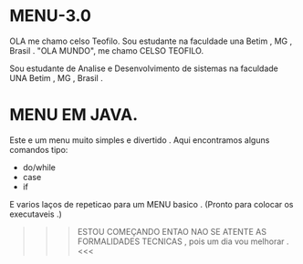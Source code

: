# MENU-3.0

OLA me chamo celso  Teofilo.
Sou estudante na faculdade una Betim , MG , Brasil .
"OLA MUNDO",  me chamo CELSO TEOFILO.

Sou estudante de Analise e Desenvolvimento de sistemas na faculdade UNA  Betim , MG , Brasil .

# MENU EM JAVA.

Este e um menu muito simples e divertido . Aqui encontramos alguns comandos tipo:

* do/while
*  case
* if 

E varios laços de repeticao para um  MENU basico . (Pronto para colocar os executaveis .)


>>>  ESTOU COMEÇANDO ENTAO NAO SE ATENTE AS FORMALIDADES TECNICAS , pois um dia vou melhorar .<<< 
